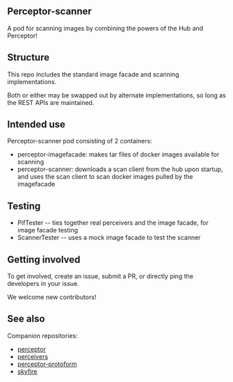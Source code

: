 ## Perceptor-scanner

A pod for scanning images by combining the powers of the Hub and Perceptor!

## Structure

This repo includes the standard image facade and scanning implementations.

Both or either may be swapped out by alternate implementations, so long as the REST APIs are maintained.

## Intended use

 Perceptor-scanner pod consisting of 2 containers:
 - perceptor-imagefacade: makes tar files of docker images available for scanning
 - perceptor-scanner: downloads a scan client from the hub upon startup, and uses the scan client to scan docker images pulled by the imagefacade
 
## Testing

 - PifTester -- ties together real perceivers and the image facade, for image facade testing
 - ScannerTester -- uses a mock image facade to test the scanner

## Getting involved

To get involved, create an issue, submit a PR, or directly ping the developers in your issue.

We welcome new contributors!

## See also

Companion repositories: 

 - [perceptor](https://github.com/blackducksoftware/perceptor)
 - [perceivers](https://github.com/blackducksoftware/perceivers)
 - [perceptor-protoform](https://github.com/blackducksoftware/perceptor-protoform)
 - [skyfire](https://github.com/blackducksoftware/perceptor-skyfire)

